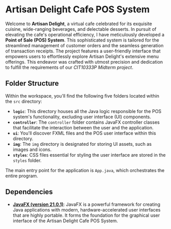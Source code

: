 # Artisan Delight Cafe POS System

Welcome to **Artisan Delight**, a virtual cafe celebrated for its exquisite cuisine, wide-ranging beverages, and delectable desserts. In pursuit of elevating the cafe's operational efficiency, I have meticulously developed a **Point of Sale (POS) System**. This sophisticated system is tailored for the streamlined management of customer orders and the seamless generation of transaction receipts. The project features a user-friendly interface that empowers users to effortlessly explore Artisan Delight's extensive menu offerings. This endeavor was crafted with utmost precision and dedication to fulfill the requirements of our _CIT10333P Midterm project_.

## Folder Structure

Within the workspace, you'll find the following five folders located within the `src` directory:

- **`logic`**: This directory houses all the Java logic responsible for the POS system's functionality, excluding user interface (UI) components.
- **`controller`**: The `controller` folder contains JavaFX controller classes that facilitate the interaction between the user and the application.
- **`ui`**: You'll discover FXML files and the POS user interface within this directory.
- **`img`**: The `img` directory is designated for storing UI assets, such as images and icons.
- **`styles`**: CSS files essential for styling the user interface are stored in the `styles` folder.

The main entry point for the application is `App.java`, which orchestrates the entire program.

## Dependencies

- **[JavaFX (version 21.0.1)](https://openjfx.io/)**: JavaFX is a powerful framework for creating Java applications with modern, hardware-accelerated user interfaces that are highly portable. It forms the foundation for the graphical user interface of the Artisan Delight Cafe POS System.
